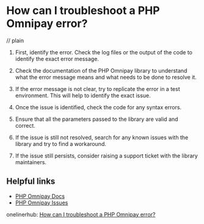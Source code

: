 # How can I troubleshoot a PHP Omnipay error?
// plain

1. First, identify the error. Check the log files or the output of the code to identify the exact error message.

2. Check the documentation of the PHP Omnipay library to understand what the error message means and what needs to be done to resolve it.

3. If the error message is not clear, try to replicate the error in a test environment. This will help to identify the exact issue.

4. Once the issue is identified, check the code for any syntax errors.

5. Ensure that all the parameters passed to the library are valid and correct.

6. If the issue is still not resolved, search for any known issues with the library and try to find a workaround.

7. If the issue still persists, consider raising a support ticket with the library maintainers.

## Helpful links
- [PHP Omnipay Docs](https://omnipay.thephpleague.com/)
- [PHP Omnipay Issues](https://github.com/thephpleague/omnipay/issues)

onelinerhub: [How can I troubleshoot a PHP Omnipay error?](https://onelinerhub.com/php-omnipay/how-can-i-troubleshoot-a-php-omnipay-error)